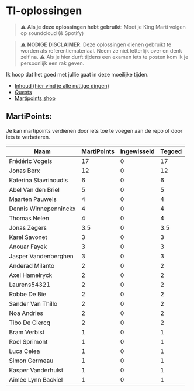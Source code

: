 # TI-oplossingen
> :warning: **Als je deze oplossingen hebt gebruikt**: Moet je King Marti volgen op soundcloud (& Spotify)


> :warning: **NODIGE DISCLAIMER**: Deze oplossingen dienen gebruikt te worden als referentiemateriaal. Neem ze niet letterlijk over en denk zelf na. 
> :warning: Als je hier durft tijdens een examen iets te posten kom ik je persoonlijk een rak geven.

Ik hoop dat het goed met jullie gaat in deze moeilijke tijden.

* [Inhoud (hier vind je alle nuttige dingen)](contents.md)
* [Quests](quests.md)
* [Martipoints shop](shop.md)

## MartiPoints:
Je kan martipoints verdienen door iets toe te voegen aan de repo of door iets te verbeteren.

| Naam                 | MartiPoints   | Ingewisseld | Tegoed
| -------------        | ------------- |-------------|-------------
| Frédéric Vogels      | 17            | 0           | 17         |
| Jonas Berx           | 12            | 0           | 12         |      
| Katerina Stavrinoudis| 6             | 0           | 6          |  
| Abel Van den Briel   | 5             | 0           | 5          |  
| Maarten Pauwels      | 4             | 0           | 4          |
| Dennis Winnepenninckx| 4             | 0           | 4          |  
| Thomas Nelen         | 4             | 0           | 4          |
| Jonas Zegers         | 3.5           | 0           | 3.5        |  
| Karel Savonet        | 3             | 0           | 3          |               
| Anouar Fayek         | 3             | 0           | 3          |  
| Jasper Vandenberghen | 3             | 0           | 3          |      
| Anderad Milanto      | 2             | 0           | 2          |  
| Axel Hamelryck       | 2             | 0           | 2          |    
| Laurens54321         | 2             | 0           | 2          |    
| Robbe De Bie         | 2             | 0           | 2          |  
| Sander Van Thillo    | 2             | 0           | 2          |      
| Noa Andries          | 2             | 0           | 2          |  
| Tibo De Clercq       | 2             | 0           | 2          |  
| Bram Verbist         | 1             | 0           | 1          |  
| Roel Sprimont        | 1             | 0           | 1          |  
| Luca Celea           | 1             | 0           | 1          |  
| Simon Germeau        | 1             | 0           | 1          |  
| Kasper Vanderhulst   | 1             | 0           | 1          |  
| Aimée Lynn Backiel   | 1             | 0           | 1          |  

 

	






